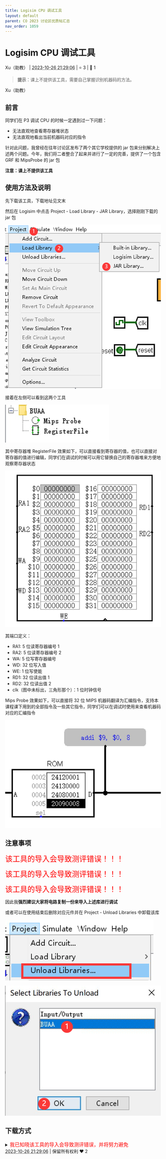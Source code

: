 ```yaml
---
title: Logisim CPU 调试工具
layout: default
parent: CO 2023 讨论区优质帖汇总
nav_order: 1059
---
```

# Logisim CPU 调试工具
<div class="post-info">
<span>Xu（助教）</span>
|
<abbr title="2023-10-26T21:29:06.923102+08:00"><time datetime="2023-10-26T21:29:06.923102+08:00">2023-10-26 21:29:06</time></abbr>
|
<span>⭐️ 3</span>
|
<span>💬️ 1</span>
<br>
<div></div>
</div>

> **提示**：课上不提供该工具，需要自己掌握识别机器码的方法。

<div id="reply-4057" class="reply reply-l0">
<div class="reply-header">
<span>Xu（助教）</span>
</div>
<div class="reply-text">

## 前言

同学们在 P3 调试 CPU 的时候一定遇到过一下问题：

* 无法直观地查看寄存器堆状态
* 无法直观地看出当前机器码对应的指令

针对此问题，我曾经在往年讨论区发布了两个其它学校提供的 jar 包来分别解决上述两个问题。今年，我们将二者整合了起来并进行了一定的完善，提供了一个包含 GRF 和 MipsProbe 的 jar 包

**注意：课上不提供该工具**

## 使用方法及说明

先下载该工具，下载地址见文末

然后在 Logisim 中点击 Project - Load Library - JAR Library，选择刚刚下载的 jar 包

![pic1.png](/assets/2023/1059/pic1.png)

接着在左侧可以看到这两个工具

![pic2.jpg](/assets/2023/1059/pic2.jpg)

其中寄存器堆 RegisterFile 效果如下，可以直接看到寄存器的值，也可以直接对寄存器的值进行编辑，同学们在调试的时候可以用它替换自己的寄存器堆来方便地观察寄存器状态

![pic3.jpg](/assets/2023/1059/pic3.jpg)

其端口定义：

* RA1: 5 位读寄存器编号 1
* RA2: 5 位读寄存器编号 2
* WA: 5 位写寄存器编号
* WD: 32 位写入值
* WE: 1 位写使能
* RD1: 32 位读出值 1
* RD2: 32 位读出值 2
* clk（图中未标出，三角形那个）：1 位时钟信号

Mips Probe 效果如下，可以直接将 32 位 MIPS 机器码翻译为汇编指令，支持本课程课下用到的全部指令及一些其它指令，同学们可以在调试时使用来查看机器码对应的汇编指令

![pic4.jpg](/assets/2023/1059/pic4.jpg)

## 注意事项

<span style="color: red; font-size: 24px">该工具的导入会导致测评错误！！！</span>

<span style="color: red; font-size: 24px">该工具的导入会导致测评错误！！！</span>

<span style="color: red; font-size: 24px">该工具的导入会导致测评错误！！！</span>

因此我**强烈建议大家将电路复制一份来导入上述库进行调试**

或者可以在使用结束后删除对应元件并在 Project - Unload Libraries 中卸载该库

![pic5.png](/assets/2023/1059/pic5.png)

![pic6.png](/assets/2023/1059/pic6.png)

## 下载方式

<details> 
<summary><span style="color: red; font-size: 16px">我已知晓该工具的导入会导致测评错误，并将努力避免</span></summary>
北航云盘：
<a href="https://bhpan.buaa.edu.cn/link/AA95A8A03ADEC843C88C15EA33D149C54D" rel="noreferrer" target="_blank">BUAA-CO-P3-tool.jar</a><small>（<a target="_blank" rel="noopener" href="/images/co-discussions/1059/BUAA-CO-P3-tool.jar">存档</a>）</small>

提取码：V1Qx
</details>



</div>
<div class="reply-footer">
<abbr title="2023-10-26T21:29:06.993522+08:00"><time datetime="2023-10-26T21:29:06.993522+08:00">2023-10-26 21:29:06</time></abbr>
|
<span>保留所有权利</span>
<span class="reply-vote">❤️ 2</span>
</div>
</div>